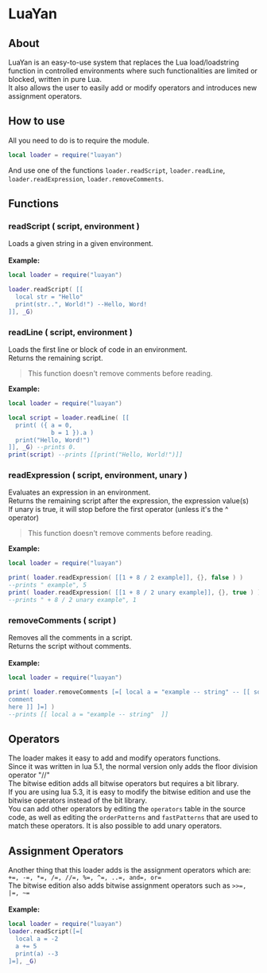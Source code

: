 # LuaYan
## About
LuaYan is an easy-to-use system that replaces the Lua load/loadstring function in controlled environments where such functionalities are limited or blocked, written in pure Lua.<br/>
It also allows the user to easily add or modify operators and introduces new assignment operators.
## How to use
All you need to do is to require the module.<br/>
```lua
local loader = require("luayan")
```
And use one of the functions `loader.readScript`, `loader.readLine`, `loader.readExpression`, `loader.removeComments`.
## Functions
### readScript ( script, environment )
Loads a given string in a given environment.<br/><br/>
**Example:**
```lua
local loader = require("luayan")

loader.readScript( [[
  local str = "Hello"
  print(str..", World!") --Hello, Word!
]], _G)
```
### readLine ( script, environment )
Loads the first line or block of code in an environment.<br/>
Returns the remaining script.<br/>
> This function doesn't remove comments before reading.


**Example:**
```lua
local loader = require("luayan")

local script = loader.readLine( [[
  print( ({ a = 0,
            b = 1 }).a )
  print("Hello, Word!")
]], _G) --prints 0.
print(script) --prints [[print("Hello, World!")]]
```
### readExpression ( script, environment, unary )
Evaluates an expression in an environment.<br/>
Returns the remaining script after the expression, the expression value(s)<br/>
If unary is true, it will stop before the first operator (unless it's the ^ operator)<br/>
> This function doesn't remove comments before reading.


**Example:**
```lua
local loader = require("luayan")

print( loader.readExpression( [[1 + 8 / 2 example]], {}, false ) )
--prints " example", 5
print( loader.readExpression( [[1 + 8 / 2 unary example]], {}, true ) )
--prints " + 8 / 2 unary example", 1
```
### removeComments ( script )
Removes all the comments in a script.<br/>
Returns the script without comments.<br/><br/>
**Example:**
```lua
local loader = require("luayan")

print( loader.removeComments [=[ local a = "example -- string" -- [[ some
comment 
here ]] ]=] )
--prints [[ local a = "example -- string"  ]]
```
## Operators
The loader makes it easy to add and modify operators functions.<br/>
Since it was written in lua 5.1, the normal version only adds the floor division operator "//"<br/>
The bitwise edition adds all bitwise operators but requires a bit library.<br/>
If you are using lua 5.3, it is easy to modify the bitwise edition and use the bitwise operators instead of the bit library.<br/>
You can add other operators by editing the `operators` table in the source code, as well as editing the `orderPatterns` and `fastPatterns` that are used to match these operators. It is also possible to add unary operators.
## Assignment Operators
Another thing that this loader adds is the assignment operators which are:<br/>
`+=, -=, *=, /=, //=, %=, ^=, ..=, and=, or=`<br/>
The bitwise edition also adds bitwise assignment operators such as `>>=, |=, ~=`<br/><br/>
**Example:**
```lua
local loader = require("luayan")
loader.readScript([=[
  local a = -2
  a += 5
  print(a) --3
]=], _G)
```
